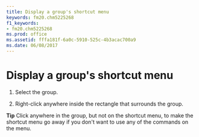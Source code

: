 ```yaml
---
title: Display a group's shortcut menu
keywords: fm20.chm5225268
f1_keywords:
- fm20.chm5225268
ms.prod: office
ms.assetid: fffa181f-6a0c-5910-525c-4b3acac700a9
ms.date: 06/08/2017
---
```



# Display a group's shortcut menu




1. Select the group.
    
2. Right-click anywhere inside the rectangle that surrounds the group.
    




 **Tip**  Click anywhere in the group, but not on the shortcut menu, to make the shortcut menu go away if you don't want to use any of the commands on the menu.


